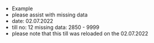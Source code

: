 - Example
- please assist with missing data
- date: 02.07.2022
- till no: 12
  missing data: 2850 - 9999
- please note that this till was reloaded on the 02.07.2022
